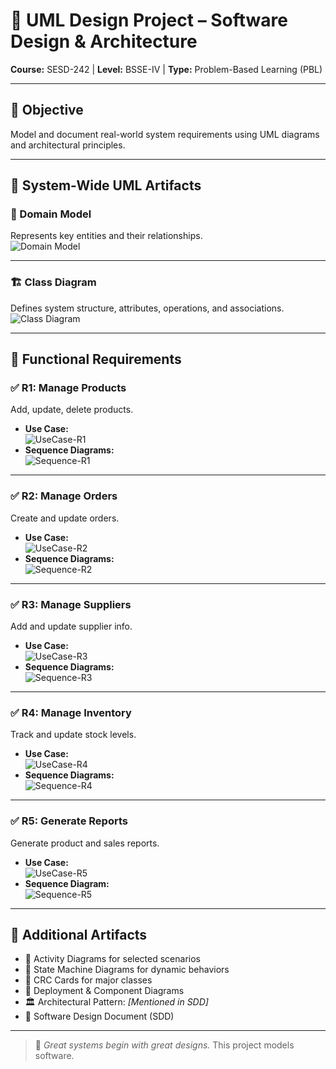# 🧠 UML Design Project – Software Design & Architecture  
**Course:** SESD-242 | **Level:** BSSE-IV | **Type:** Problem-Based Learning (PBL)

---

## 🎯 Objective  
Model and document real-world system requirements using UML diagrams and architectural principles.

---

## 🧩 System-Wide UML Artifacts

### 🧠 Domain Model
Represents key entities and their relationships.  
![Domain Model](./Screenshots/Domain-Model.png)

---

### 🏗️ Class Diagram
Defines system structure, attributes, operations, and associations.  
![Class Diagram](./Screenshots/ClassDiagram.PNG)

---

## 📌 Functional Requirements

### ✅ R1: Manage Products  
Add, update, delete products.  
- **Use Case:**  
  ![UseCase-R1](./Screenshots/usecase-diagram-R1.PNG)  
- **Sequence Diagrams:**  
  ![Sequence-R1](./Screenshots/sequence-diagram-R1.png)

---

### ✅ R2: Manage Orders  
Create and update orders.  
- **Use Case:**  
  ![UseCase-R2](./Screenshots/usecase-diagram-R2.png)  
- **Sequence Diagrams:**  
  ![Sequence-R2](./Screenshots/Sequence-diagram-R2.png)

---

### ✅ R3: Manage Suppliers  
Add and update supplier info.  
- **Use Case:**  
  ![UseCase-R3](./Screenshots/usecase-diagram-R3.png)  
- **Sequence Diagrams:**  
  ![Sequence-R3](./Screenshots/Sequence-diagram-R3.png)

---

### ✅ R4: Manage Inventory  
Track and update stock levels.  
- **Use Case:**  
  ![UseCase-R4](./Screenshots/Usecase-diagram-R4.png)  
- **Sequence Diagrams:**  
  ![Sequence-R4](./Screenshots/Sequence-diagram-R4.png)

---

### ✅ R5: Generate Reports  
Generate product and sales reports.  
- **Use Case:**  
  ![UseCase-R5](./Screenshots/Usecase-diagram-R5.png)  
- **Sequence Diagram:**  
  ![Sequence-R5](./Screenshots/Sequence-diagram-R5.PNG)

---

## 📘 Additional Artifacts

- 🔄 Activity Diagrams for selected scenarios  
- 🔘 State Machine Diagrams for dynamic behaviors  
- 📇 CRC Cards for major classes  
- 🧱 Deployment & Component Diagrams  
- 🏛️ Architectural Pattern: *[Mentioned in SDD]*  
- 📄 Software Design Document (SDD)

---

> 🚀 *Great systems begin with great designs.* This project models software.
